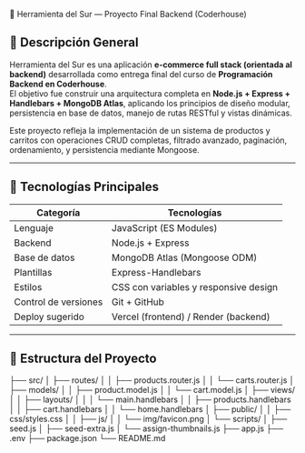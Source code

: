 🧰 Herramienta del Sur — Proyecto Final Backend (Coderhouse)

## 📖 Descripción General
Herramienta del Sur es una aplicación **e-commerce full stack (orientada al backend)** desarrollada como entrega final del curso de **Programación Backend en Coderhouse**.  
El objetivo fue construir una arquitectura completa en **Node.js + Express + Handlebars + MongoDB Atlas**, aplicando los principios de diseño modular, persistencia en base de datos, manejo de rutas RESTful y vistas dinámicas.

Este proyecto refleja la implementación de un sistema de productos y carritos con operaciones CRUD completas, filtrado avanzado, paginación, ordenamiento, y persistencia mediante Mongoose.

---

## 🚀 Tecnologías Principales

| Categoría | Tecnologías |
|------------|--------------|
| Lenguaje | JavaScript (ES Modules) |
| Backend | Node.js + Express |
| Base de datos | MongoDB Atlas (Mongoose ODM) |
| Plantillas | Express-Handlebars |
| Estilos | CSS con variables y responsive design |
| Control de versiones | Git + GitHub |
| Deploy sugerido | Vercel (frontend) / Render (backend) |

---

## 📂 Estructura del Proyecto

├── src/
│ ├── routes/
│ │ ├── products.router.js
│ │ └── carts.router.js
│ ├── models/
│ │ ├── product.model.js
│ │ └── cart.model.js
│ ├── views/
│ │ ├── layouts/
│ │ │ └── main.handlebars
│ │ ├── products.handlebars
│ │ ├── cart.handlebars
│ │ └── home.handlebars
│ ├── public/
│ │ ├── css/styles.css
│ │ ├── js/
│ │ └── img/favicon.png
│ └── scripts/
│ ├── seed.js
│ ├── seed-extra.js
│ └── assign-thumbnails.js
├── app.js
├── .env
├── package.json
└── README.md
